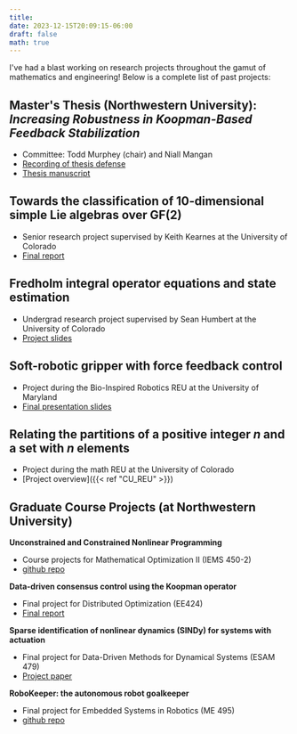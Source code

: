 ```yaml
---
title: 
date: 2023-12-15T20:09:15-06:00
draft: false
math: true
---
```

I've had a blast working on research projects throughout the gamut of mathematics and engineering! Below is a complete list of past projects:

<!-- ## Koopman operator theory for set-valued dynamical systems
*Independent research with Rafal Goebel at Loyola University*
- [Project overview] -->

## Master's Thesis (Northwestern University): <br> *Increasing Robustness in Koopman-Based Feedback Stabilization*

- Committee: Todd Murphey (chair) and Niall Mangan 
- [Recording of thesis defense](https://youtu.be/srZOhlXSaoE?si=WFa934Oz-D2rC2Ey)
- [Thesis manuscript](/documents/Bosnich_NU_Thesis.pdf)
<!-- - [Project overview]({{< ref "ResDMDc" >}}) -->

## Towards the classification of 10-dimensional simple Lie algebras over GF(2)
- Senior research project supervised by Keith Kearnes at the University of Colorado
- [Final report](/documents/Lie_Theory_Research_Report.pdf)
<!-- - [Project overview]({{< ref "Lie_algebras" >}}) -->

## Fredholm integral operator equations and state estimation
- Undergrad research project supervised by Sean Humbert at the University of Colorado
- [Project slides](/documents/BPRL_research.pdf)
<!-- - [Project overview]({{< ref "BPRL" >}}) -->

## Soft-robotic gripper with force feedback control
- Project during the Bio-Inspired Robotics REU at the University of Maryland
- [Final presentation slides](/documents/REU_Presentation_Bosnich.pdf)
<!-- - [Project overview]({{< ref "UMD_REU" >}}) -->

## Relating the partitions of a positive integer $n$ and a set with $n$ elements
- Project during the math REU at the University of Colorado
- [Project overview]({{< ref "CU_REU" >}})

## Graduate Course Projects (at Northwestern University)

**Unconstrained and Constrained Nonlinear Programming**

- Course projects for Mathematical Optimization II (IEMS 450-2)
- [github repo](https://github.com/jmbosnich/nonlinear-optimization-programs)

**Data-driven consensus control using the Koopman operator**
- Final project for Distributed Optimization (EE424)
- [Final report](/documents/DistOpt_Final.pdf)
<!-- - [Project overview]({{< ref "DistOpt" >}}) -->

**Sparse identification of nonlinear dynamics (SINDy) for systems with actuation**
- Final project for Data-Driven Methods for Dynamical Systems (ESAM 479)
- [Project paper](/documents/ESAM479_Individual_Project.pdf)

**RoboKeeper: the autonomous robot goalkeeper**
- Final project for Embedded Systems in Robotics (ME 495)
- [github repo](https://github.com/jmbosnich/final-project-robokeeper)
